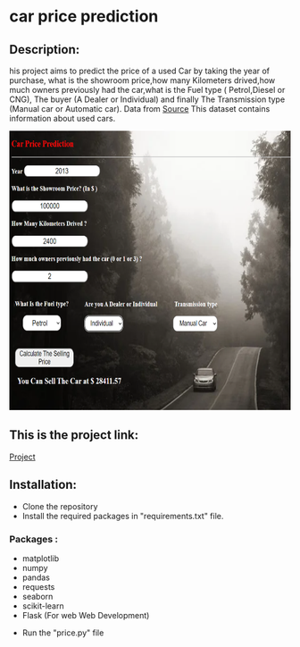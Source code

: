 # car price prediction

## Description:
his project aims to predict the price of a used Car by taking the year of purchase, what is the showroom price,how many Kilometers drived,how much owners previously had the car,what is the Fuel type ( Petrol,Diesel or CNG), The buyer (A Dealer or Individual) and finally The Transmission type (Manual car or Automatic car).
Data from [Source](https://www.kaggle.com/nehalbirla/vehicle-dataset-from-cardekho) 
This dataset contains information about used cars.

<img src="car.PNG" width="700" height="500">

## This is the project link: 
[Project](https://car--priceprediction.herokuapp.com/)

## Installation:
- Clone the repository
- Install the required packages in "requirements.txt" file.

### Packages : 
* matplotlib 
* numpy 
* pandas 
* requests 
* seaborn 
* scikit-learn
* Flask  (For web Web Development)

- Run the "price.py" file 
